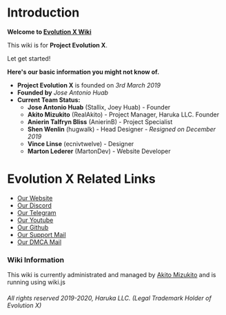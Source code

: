 # Introduction

**Welcome to [Evolution X Wiki](https://wiki.evolution-x.org)**

This wiki is for **Project Evolution X**.

Let get started!

**Here's our basic information you might not know of.**

* **Project Evolution X** is founded on *3rd March 2019*
* **Founded by** *Jose Antonio Huab*
* **Current Team Status:**
  * **Jose Antonio Huab** (Stallix, Joey Huab) - Founder
  * **Akito Mizukito** (RealAkito) - Project Manager, Haruka LLC. Founder
  * **Anierin Talfryn Bliss** (AnierinB) - Project Specialist
  * **Shen Wenlin** (hugwalk) - Head Designer - *Resigned on December 2019*
  * **Vince Linse** (ecnivtwelve) - Designer
  * **Marton Lederer** (MartonDev) - Website Developer

# Evolution X Related Links
* [Our Website](https://evolution-x.org)
* [Our Discord](https://evolution-x.org/discord)
* [Our Telegram](https://evolution-x.org/telegram)
* [Our Youtube](https://evolution-x.org/youtube)
* [Our Github](https://github.com/evolution-x)
* [Our Support Mail](mailto:support@evolution-x.org)
* [Our DMCA Mail](mailto:dmca@evolution-x.org)

### Wiki Information

This wiki is currently administrated and managed by [Akito Mizukito](mailto:akito@evolution-x.org) and is running using wiki.js



###### All rights reserved 2019-2020, Haruka LLC. (Legal Trademark Holder of Evolution X)
